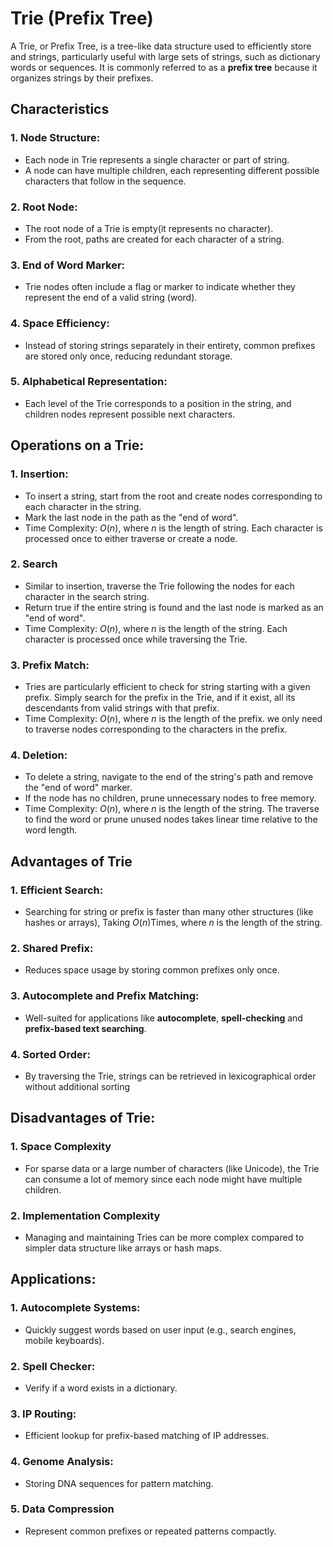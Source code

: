# Trie (Prefix Tree)
A Trie, or Prefix Tree, is a tree-like data structure used to efficiently store and strings,  particularly useful with large sets of strings, such as dictionary words or sequences. It is commonly referred to as a **prefix tree** because it organizes strings by their prefixes.
## Characteristics
### 1. Node Structure:
- Each node in Trie represents a single character or part of string.
- A node can have multiple children, each representing different possible characters that follow in the sequence.
### 2. Root Node:
- The root node of a Trie is empty(it represents no character).
- From the root, paths are created for each character of a string.
### 3. End of Word Marker:
- Trie nodes often include a flag or marker to indicate whether they represent the end of a valid string (word).
### 4. Space Efficiency:
- Instead of storing strings separately in their entirety, common prefixes are stored only once, reducing redundant storage.
### 5. Alphabetical Representation:
- Each level of the Trie corresponds to a position in the string, and children nodes represent possible next characters.
## Operations on a Trie:
### 1. Insertion:
- To insert a string, start from the root and create nodes corresponding to each character in the string.
- Mark the last node in the path as the "end of word".
- Time Complexity: $O(n)$, where $n$ is the length of string. Each character is processed once to either traverse or create a node.
### 2. Search
- Similar to insertion, traverse the Trie following the nodes for each character in the search string.
- Return true if the entire string is found and the last node is marked as an "end of word".
- Time Complexity: $O(n)$, where $n$ is the length of the string. Each character is processed once while traversing the Trie.
### 3. Prefix Match:
- Tries are particularly efficient to check for string starting with a given prefix. Simply search for the prefix in the Trie, and if it exist, all its descendants from valid strings with that prefix.
- Time Complexity: $O(n)$, where $n$ is the length of the prefix. we only need to traverse nodes corresponding to the characters in the prefix.
### 4. Deletion:
- To delete a string, navigate to the end of the string's path and remove the "end of word" marker.
- If the node has no children, prune unnecessary nodes to free memory.
- Time Complexity: $O(n)$, where $n$ is the length of the string. The traverse to find the word or prune unused nodes takes linear time relative to the word length.
## Advantages of Trie
### 1. Efficient Search:
- Searching for string or prefix is faster than many other structures (like hashes or arrays), Taking $O(n)$Times, where $n$ is the length of the string.
### 2. Shared Prefix:
- Reduces space usage by storing common prefixes only once.
### 3. Autocomplete and Prefix Matching:
- Well-suited for applications like **autocomplete**, **spell-checking** and **prefix-based text searching**.
### 4. Sorted Order:
- By traversing the Trie, strings can be retrieved in lexicographical order without additional sorting
## Disadvantages of Trie:
### 1. Space Complexity
- For sparse data or a large number of characters (like Unicode), the Trie can consume a lot of memory since each node might have multiple children.
### 2. Implementation Complexity
- Managing and maintaining Tries can be more complex compared to simpler data structure like arrays or hash maps.
## Applications:
### 1. Autocomplete Systems:
- Quickly suggest words based on user input (e.g., search engines, mobile keyboards).
### 2. Spell Checker:
- Verify if a word exists in a dictionary.
### 3. IP Routing:
- Efficient lookup for prefix-based matching of IP addresses.
### 4. Genome Analysis:
- Storing DNA sequences for pattern matching.
### 5. Data Compression
- Represent common prefixes or repeated patterns compactly.